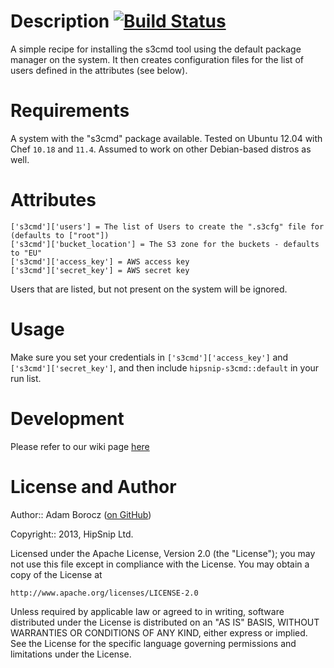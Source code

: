 Description [![Build Status](https://travis-ci.org/hipsnip/s3cmd.png)](https://travis-ci.org/hipsnip/s3cmd)
===========
A simple recipe for installing the s3cmd tool using the default package manager on the system.
It then creates configuration files for the list of users defined in the attributes (see below).


Requirements
============
A system with the "s3cmd" package available. Tested on Ubuntu 12.04 with Chef `10.18` and `11.4`.
Assumed to work on other Debian-based distros as well.


Attributes
==========

    ['s3cmd']['users'] = The list of Users to create the ".s3cfg" file for (defaults to ["root"])
    ['s3cmd']['bucket_location'] = The S3 zone for the buckets - defaults to "EU"
    ['s3cmd']['access_key'] = AWS access key
    ['s3cmd']['secret_key'] = AWS secret key

Users that are listed, but not present on the system will be ignored.


Usage
=====
Make sure you set your credentials in `['s3cmd']['access_key']` and `['s3cmd']['secret_key']`, and then include `hipsnip-s3cmd::default`
in your run list.


Development
============
Please refer to our wiki page [here](https://github.com/hipsnip/cookbook-development/wiki/Developing-and-Testing)


License and Author
==================

Author:: Adam Borocz ([on GitHub](https://github.com/motns))

Copyright:: 2013, HipSnip Ltd.

Licensed under the Apache License, Version 2.0 (the "License");
you may not use this file except in compliance with the License.
You may obtain a copy of the License at

    http://www.apache.org/licenses/LICENSE-2.0

Unless required by applicable law or agreed to in writing, software
distributed under the License is distributed on an "AS IS" BASIS,
WITHOUT WARRANTIES OR CONDITIONS OF ANY KIND, either express or implied.
See the License for the specific language governing permissions and
limitations under the License.